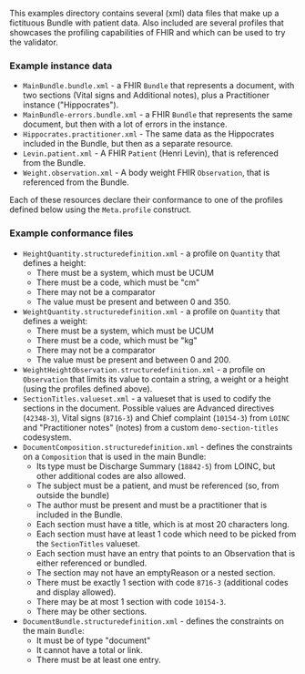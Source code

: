 This examples directory contains several (xml) data files that make up a fictituous Bundle with patient data. Also included are several profiles that showcases the profiling capabilities of FHIR and which can be used to try the validator.

### Example instance data
* `MainBundle.bundle.xml` - a FHIR `Bundle` that represents a document, with two sections (Vital signs and Additional notes), plus a Practitioner instance ("Hippocrates"). 
* `MainBundle-errors.bundle.xml` - a FHIR `Bundle` that represents the same document, but then with a lot of errors in the instance. 
* `Hippocrates.practitioner.xml` - The same data as the Hippocrates included in the Bundle, but then as a separate resource.
* `Levin.patient.xml` - A FHIR `Patient` (Henri Levin), that is referenced from the Bundle.
* `Weight.observation.xml` - A body weight FHIR `Observation`, that is referenced from the Bundle.

Each of these resources declare their conformance to one of the profiles defined below using the `Meta.profile` construct.

### Example conformance files

* `HeightQuantity.structuredefinition.xml` - a profile on `Quantity` that defines a height: 
    * There must be a system, which must be UCUM
    * There must be a code, which must be "cm"
    * There may not be a comparator
    * The value must be present and between 0 and 350.
* `WeightQuantity.structuredefinition.xml` - a profile on `Quantity` that defines a weight: 
    * There must be a system, which must be UCUM
    * There must be a code, which must be "kg"
    * There may not be a comparator
    * The value must be present and between 0 and 200.
* `WeightHeightObservation.structuredefinition.xml` - a profile on `Observation` that limits its value to contain a string, a weight or a height (using the profiles defined above).
* `SectionTitles.valueset.xml` - a valueset that is used to codify the sections in the document. Possible values are Advanced directives (`42348-3`), Vital signs (`8716-3`) and Chief complaint (`10154-3`) from `LOINC` and "Practitioner notes" (notes) from a custom `demo-section-titles` codesystem.
* `DocumentComposition.structuredefinition.xml` - defines the constraints on a `Composition` that is used in the main Bundle:
    * Its type must be Discharge Summary (`18842-5`) from LOINC, but other additional codes are also allowed.
    * The subject must be a patient, and must be referenced (so, from outside the bundle)
    * The author must be present and must be a practitioner that is included in the Bundle.
    * Each section must have a title, which is at most 20 characters long.
    * Each section must have at least 1 code which need to be picked from the `SectionTitles` valueset.
    * Each section must have an entry that points to an Observation that is either referenced or bundled.
    * The section may not have an emptyReason or a nested section.
    * There must be exactly 1 section with code `8716-3` (additional codes and display allowed).
    * There may be at most 1 section with code `10154-3`.
    * There may be other sections.
* `DocumentBundle.structuredefinition.xml`  - defines the constraints on the main `Bundle`:
    * It must be of type "document"
    * It cannot have a total or link.
    * There must be at least one entry.



